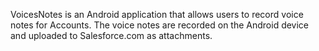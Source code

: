 VoicesNotes is an Android application that allows users to record voice notes for Accounts.  The voice notes are recorded on the Android device and uploaded to Salesforce.com as attachments.

